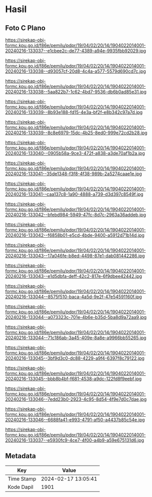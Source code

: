 # Hasil

## Foto C Plano

https://sirekap-obj-formc.kpu.go.id/f86e/pemilu/pdpr/19/04/02/20/14/1904022014001-20240216-133037--e1cbee2c-de77-4389-a94e-9935fbb92029.jpg

https://sirekap-obj-formc.kpu.go.id/f86e/pemilu/pdpr/19/04/02/20/14/1904022014001-20240216-133038--d93057cf-20d8-4c4a-a577-5579d690cd7c.jpg

https://sirekap-obj-formc.kpu.go.id/f86e/pemilu/pdpr/19/04/02/20/14/1904022014001-20240216-133038--5aa822b7-1c62-4bd7-9536-db6b0ad85e31.jpg

https://sirekap-obj-formc.kpu.go.id/f86e/pemilu/pdpr/19/04/02/20/14/1904022014001-20240216-133039--8b93e188-fd15-4e3a-bf2f-e8b342c97a7d.jpg

https://sirekap-obj-formc.kpu.go.id/f86e/pemilu/pdpr/19/04/02/20/14/1904022014001-20240216-133039--8c8e6979-15dc-4b25-8ed0-999e72cd2b28.jpg

https://sirekap-obj-formc.kpu.go.id/f86e/pemilu/pdpr/19/04/02/20/14/1904022014001-20240216-133040--0905b58a-9ce3-472f-a838-a3de70af1b2a.jpg

https://sirekap-obj-formc.kpu.go.id/f86e/pemilu/pdpr/19/04/02/20/14/1904022014001-20240216-133041--35de1348-f3f8-4f38-989b-2a5274caae1e.jpg

https://sirekap-obj-formc.kpu.go.id/f86e/pemilu/pdpr/19/04/02/20/14/1904022014001-20240216-133041--caa137c8-1a90-4888-a739-d3d397c8549f.jpg

https://sirekap-obj-formc.kpu.go.id/f86e/pemilu/pdpr/19/04/02/20/14/1904022014001-20240216-133042--bfebd984-5949-47fc-8d7c-2963a36addeb.jpg

https://sirekap-obj-formc.kpu.go.id/f86e/pemilu/pdpr/19/04/02/20/14/1904022014001-20240216-133042--f6858b01-e5cd-4bde-9400-a5912d71b14d.jpg

https://sirekap-obj-formc.kpu.go.id/f86e/pemilu/pdpr/19/04/02/20/14/1904022014001-20240216-133043--17a046fe-b8ed-4498-87e1-dab081442286.jpg

https://sirekap-obj-formc.kpu.go.id/f86e/pemilu/pdpr/19/04/02/20/14/1904022014001-20240216-133043--e1d5dbfa-deff-42c2-817e-6f9dbee42442.jpg

https://sirekap-obj-formc.kpu.go.id/f86e/pemilu/pdpr/19/04/02/20/14/1904022014001-20240216-133044--8575f510-baca-4a5d-9e2f-47e54591160f.jpg

https://sirekap-obj-formc.kpu.go.id/f86e/pemilu/pdpr/19/04/02/20/14/1904022014001-20240216-133044--a073323c-701e-4b6e-b35d-5ba8d9a72aa9.jpg

https://sirekap-obj-formc.kpu.go.id/f86e/pemilu/pdpr/19/04/02/20/14/1904022014001-20240216-133044--71c186ab-3a45-409e-8a8e-a9966bb55265.jpg

https://sirekap-obj-formc.kpu.go.id/f86e/pemilu/pdpr/19/04/02/20/14/1904022014001-20240216-133045--3bf9d3c0-dc88-4229-a9f4-6397f8c79122.jpg

https://sirekap-obj-formc.kpu.go.id/f86e/pemilu/pdpr/19/04/02/20/14/1904022014001-20240216-133045--bbb8b4bf-f681-4538-a9dc-122fd8f9eebf.jpg

https://sirekap-obj-formc.kpu.go.id/f86e/pemilu/pdpr/19/04/02/20/14/1904022014001-20240216-133046--7edd23b0-2923-4c95-8d54-4f9e7d0c7dae.jpg

https://sirekap-obj-formc.kpu.go.id/f86e/pemilu/pdpr/19/04/02/20/14/1904022014001-20240216-133046--6688fa41-e993-4791-af50-a4437b85c54e.jpg

https://sirekap-obj-formc.kpu.go.id/f86e/pemilu/pdpr/19/04/02/20/14/1904022014001-20240216-133037--e5930fc9-4ce7-4f00-a4b9-a59e675131d6.jpg


## Metadata

| Key        | Value               |
| ---------- | ------------------- |
| Time Stamp | 2024-02-17 13:05:41 |
| Kode Dapil | 1901                |



